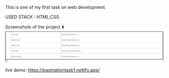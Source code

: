 This is one of my first task on web development.

USED STACK : HTML,CSS.


Screenshots of the project ⬇️
![](pagination.png)

live demo: https://paginationtask1.netlify.app/

